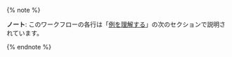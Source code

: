 {% note %}

**ノート**: このワークフローの各行は「[例を理解する](#understanding-the-example)」の次のセクションで説明されています。

{% endnote %}